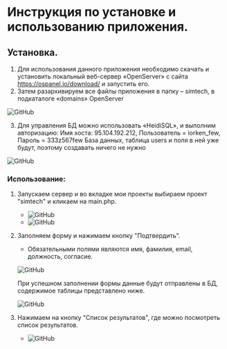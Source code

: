 # Инструкция по установке и использованию приложения.
## Установка.
1) Для использования данного приложения необходимо скачать и установить локальный веб-сервер «OpenServer» с сайта https://ospanel.io/download/ и запустить его.
2) Затем разархивируем все файлы приложения в папку – simtech, в подкаталоге «domains» OpenServer

![GitHub](/)

3) Для управления БД можно использовать «HeidiSQL», и выполним авторизацию: Имя хоста: 95.104.192.212, Пользователь = iorken_few, Пароль = 333z567few
База данных, таблица users и поля в ней уже будут, поэтому создавать ничего не нужно

![GitHub](/)


### Использование:
1) Запускаем сервер и во вкладке мои проекты выбираем проект "simtech" и кликаем на main.php.

   * ![GitHub](/images_instruction/2021-08-01_18-00-39.png)
   * ![GitHub](/images_instruction/2021-08-01_18-00-39.png)
   
2. Заполняем форму и нажимаем кнопку "Подтвердить".
   * Обязательными полями являются имя, фамилия, email, должность, согласие.
   
   ![GitHub](/images_instruction/2021-08-01_18-04-08.png)
   
   При успешном заполнении формы данные будут отправлены в БД, содержимое таблицы представлено ниже.
   
    ![GitHub](/images_instruction/2021-08-01_18-11-19.png)
    
3) Нажимаем на кнопку "Список результатов", где можно посмотреть список результатов.

   * ![GitHub](/images_instruction/2021-08-01_18-21-24.png)
